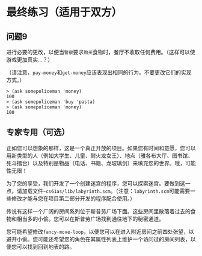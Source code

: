 # 最终练习（适用于双方）

## 问题9

进行必要的更改，以便当`警察`要求`购买`食物时，餐厅不收取任何费用。（这样可以使游戏更加真实...？）

（请注意，`pay-money`和`get-money`应该表现出相同的行为。不要更改它们的实现方式。）

```
> (ask somepoliceman 'money)
100
> (ask somepoliceman 'buy 'pasta)
> (ask somepoliceman 'money)
100 
```

## 专家专用（可选）

正如您可以想象的那样，这是一个真正开放的项目。如果您有时间和意愿，您可以用新类型的人（例如大学生、儿童、耐火龙女王）、地点（雅各布大厅、图书馆、死斗擂台）以及特别是物品（电话、书籍、龙玻璃剑）来填充您的世界。哦，可能性无限！

为了您的享受，我们开发了一个创建迷宫的程序，您可以探索迷宫。要做到这一点，请加载文件`~cs61as/lib/labyrinth.scm`。（注意：`labyrinth.scm`可能需要一些修改才能与您在项目第二部分开发的程序配合使用。）

传说有这样一个广阔的房间系列位于斯普劳广场下面。这些房间里散落着过去的食物和相当多的小偷。您可以在斯普劳广场找到通往地下的秘密通道。

您可能希望修改`fancy-move-loop`，以便您可以在进入附近房间之前四处张望，以避开小偷。您可能还希望您的角色在其属性列表上维护一个访问过的房间列表，以便您可以找到回到地表的路。
